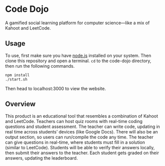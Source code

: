 # Code Dojo
A gamified social learning platform for computer science—like a mix of Kahoot and LeetCode.

## Usage
To use, first make sure you have [node.js](https://nodejs.org/en/) installed on your system.
Then clone this repository and open a terminal.
`cd` to the code-dojo directory, then run the following commands.

    npm install
    ./start.sh

Then head to localhost:3000 to view the website.

## Overview
This product is an educational tool that resembles a combination of Kahoot and LeetCode.
Teachers can host quiz rooms with real-time coding questions and student assessment.
The teacher can write code, updating in real time across students’ devices (like Google Docs).
There will also be an output section, so users can run/compile the code any time.
The teacher can give questions in real-time, where students must fill in a solution (similar to LeetCode).
Students will be able to verify their answers locally, then submit their answers to the teacher.
Each student gets graded on their answers, updating the leaderboard.
